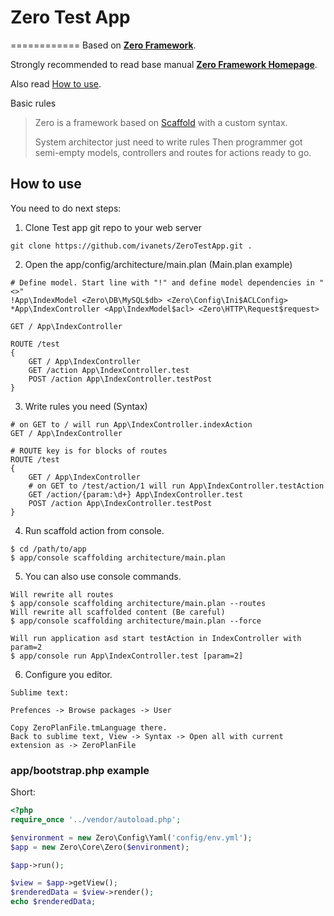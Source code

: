 # Zero Test App
============
Based on **[Zero Framework](https://github.com/ivanets/Zero)**.

Strongly recommended to read base manual **[Zero Framework Homepage](http://zero.phpcode.in.ua/)**.

Also read [How to use](#how-to-use).


Basic rules
> Zero is a framework based on [Scaffold](http://en.wikipedia.org/wiki/Scaffold_(programming))
> with a custom syntax.
>
> System architector just need to write rules
> Then programmer got semi-empty models, controllers and routes for actions ready to go.


How to use
------------

You need to do next steps:

1. Clone Test app git repo to your web server
~~~
git clone https://github.com/ivanets/ZeroTestApp.git .
~~~

2. Open the app/config/architecture/main.plan (Main.plan example)
~~~
# Define model. Start line with "!" and define model dependencies in "<>"
!App\IndexModel <Zero\DB\MySQL$db> <Zero\Config\Ini$ACLConfig>
*App\IndexController <App\IndexModel$acl> <Zero\HTTP\Request$request>

GET / App\IndexController

ROUTE /test
{
	GET / App\IndexController
	GET /action App\IndexController.test
	POST /action App\IndexController.testPost
}
~~~

3. Write rules you need (Syntax)
~~~
# on GET to / will run App\IndexController.indexAction
GET / App\IndexController

# ROUTE key is for blocks of routes
ROUTE /test
{
	GET / App\IndexController
	# on GET to /test/action/1 will run App\IndexController.testAction
	GET /action/{param:\d+} App\IndexController.test
	POST /action App\IndexController.testPost
}
~~~

4. Run scaffold action from console.
~~~
$ cd /path/to/app
$ app/console scaffolding architecture/main.plan
~~~


5. You can also use console commands.
~~~
Will rewrite all routes
$ app/console scaffolding architecture/main.plan --routes
Will rewrite all scaffolded content (Be careful)
$ app/console scaffolding architecture/main.plan --force

Will run application asd start testAction in IndexController with param=2
$ app/console run App\IndexController.test [param=2]
~~~

6. Configure you editor.
~~~
Sublime text:

Prefences -> Browse packages -> User

Copy ZeroPlanFile.tmLanguage there.
Back to sublime text, View -> Syntax -> Open all with current extension as -> ZeroPlanFile
~~~


### app/bootstrap.php example ###
Short:
~~~php
<?php
require_once '../vendor/autoload.php';

$environment = new Zero\Config\Yaml('config/env.yml');
$app = new Zero\Core\Zero($environment);

$app->run();

$view = $app->getView();
$renderedData = $view->render();
echo $renderedData;
~~~